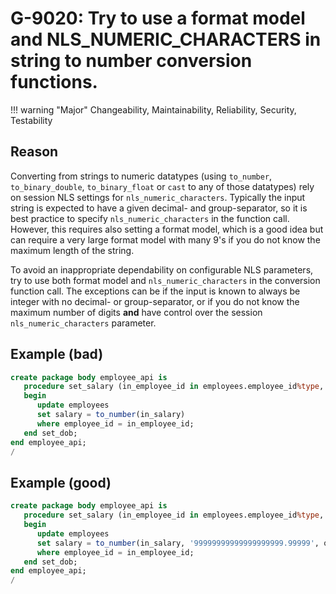 # G-9020: Try to use a format model and NLS_NUMERIC_CHARACTERS in string to number conversion functions.

!!! warning "Major"
    Changeability, Maintainability, Reliability, Security, Testability

## Reason

Converting from strings to numeric datatypes (using `to_number`, `to_binary_double`, `to_binary_float` or `cast` to any of those datatypes) rely on session NLS settings for `nls_numeric_characters`. Typically the input string is expected to have a given decimal- and group-separator, so it is best practice to specify `nls_numeric_characters` in the function call. However, this requires also setting a format model, which is a good idea but can require a very large format model with many 9's if you do not know the maximum length of the string.

To avoid an inappropriate dependability on configurable NLS parameters, try to use both format model and `nls_numeric_characters` in the conversion function call. The exceptions can be if the input is known to always be integer with no decimal- or group-separator, or if you do not know the maximum number of digits **and** have control over the session `nls_numeric_characters` parameter.

## Example (bad)

``` sql
create package body employee_api is
   procedure set_salary (in_employee_id in employees.employee_id%type, in_salary in varchar2) is
   begin
      update employees
      set salary = to_number(in_salary)
      where employee_id = in_employee_id;
   end set_dob;
end employee_api;
/
```

## Example (good)

``` sql
create package body employee_api is
   procedure set_salary (in_employee_id in employees.employee_id%type, in_salary in varchar2) is
   begin
      update employees
      set salary = to_number(in_salary, '99999999999999999999.99999', q'[nls_numeric_characters='.,']')
      where employee_id = in_employee_id;
   end set_dob;
end employee_api;
/
```